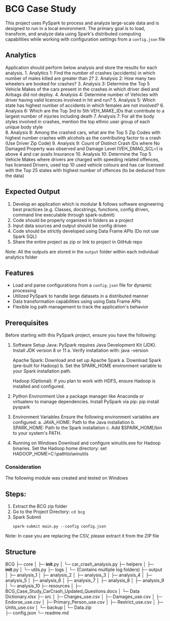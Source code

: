 # BCG Case Study
This project uses PySpark to process and analyze large-scale data and is designed to run in a local environment. The primary goal is to load, transform, and analyze data using Spark's distributed computing capabilities while working with configuration settings from a `config.json` file

## Analytics
Application should perform below analysis and store the results for each analysis.
    1.	Analytics 1: Find the number of crashes (accidents) in which number of males killed are greater than 2?
    2.	Analysis 2: How many two wheelers are booked for crashes? 
    3.	Analysis 3: Determine the Top 5 Vehicle Makes of the cars present in the crashes in which driver died and Airbags did not deploy.
    4.	Analysis 4: Determine number of Vehicles with driver having valid licences involved in hit and run? 
    5.	Analysis 5: Which state has highest number of accidents in which females are not involved? 
    6.	Analysis 6: Which are the Top 3rd to 5th VEH_MAKE_IDs that contribute to a largest number of injuries including death
    7.	Analysis 7: For all the body styles involved in crashes, mention the top ethnic user group of each unique body style  
    8.	Analysis 8: Among the crashed cars, what are the Top 5 Zip Codes with highest number crashes with alcohols as the contributing factor to a crash (Use Driver Zip Code)
    9.	Analysis 9: Count of Distinct Crash IDs where No Damaged Property was observed and Damage Level (VEH_DMAG_SCL~) is above 4 and car avails Insurance
    10.	Analysis 10: Determine the Top 5 Vehicle Makes where drivers are charged with speeding related offences, has licensed Drivers, used top 10 used vehicle colours and has car licensed with the Top 25 states with highest number of offences (to be deduced from the data)

## Expected Output
1.	Develop an application which is modular & follows software engineering best practices (e.g. Classes, docstrings, functions, config driven, command line executable through spark-submit)
2.	Code should be properly organized in folders as a project
3.	Input data sources and output should be config driven
4.	Code should be strictly developed using Data Frame APIs (Do not use Spark SQL)
5.	Share the entire project as zip or link to project in GitHub repo

Note: All the outputs are stored in the `output` folder within each individual analytics folder

## Features
- Load and parse configurations from a `config.json` file for dynamic processing
- Utilized PySpark to handle large datasets in a distributed manner
- Data transformation capabilities using using Data Frame APIs
- Flexible log path management to track the application's behavior

## Prerequisites
Before starting with this PySpark project, ensure you have the following:
1. Software Setup
    Java: PySpark requires Java Development Kit (JDK). Install JDK version 8 or 11
        a. Verify installation with:
            java -version

    Apache Spark: Download and set up Apache Spark
        a. Download Spark (pre-built for Hadoop)
        b. Set the SPARK_HOME environment variable to your Spark installation path.

   Hadoop (Optional): If you plan to work with HDFS, ensure Hadoop is installed and configured.
2. Python Environment
    Use a package manager like Anaconda or virtualenv to manage dependencies.
    Install PySpark via pip:
        pip install pyspark
3. Environment Variables
    Ensure the following environment variables are configured:
        a. JAVA_HOME: Path to the Java installation
        b. SPARK_HOME: Path to the Spark installation
        c. Add $SPARK_HOME/bin to your system's PATH.
4. Running on Windows
    Download and configure winutils.exe for Hadoop binaries.
    Set the Hadoop home directory:
        set HADOOP_HOME=C:\path\to\winutils

### Consideration
The following module was created and tested on Windows

## Steps:
1. Extract the BCG zip folder
2. Go to the Project Directory: `cd bcg`
3. Spark Submit
   ```
   spark-submit main.py --config config.json 
   ```
Note: In case you are replacing the CSV, please extract it from the ZIP file

## Structure
BCG
├─ core
│  ├─ __init__.py
│  └─ car_crash_analysis.py
├─ helpers
│  ├─ __init__.py
│  └─ utils.py
├─ logs
│  └─ (Contains multiple log folders)
├─ output
│  ├─ analysis_1
│  ├─ analysis_2
│  ├─ analysis_3
│  ├─ analysis_4
│  ├─ analysis_5
│  ├─ analysis_6
│  ├─ analysis_7
│  ├─ analysis_8
│  ├─ analysis_9
│  └─ analysis_10
├─ resources
│  ├─ BCG_Case_Study_CarCrash_Updated_Questions.docx
│  └─ Data Dictionary.xlsx
├─ src
│  ├─ Charges_use.csv
│  ├─ Damages_use.csv
│  ├─ Endorse_use.csv
│  ├─ Primary_Person_use.csv
│  ├─ Restrict_use.csv
│  ├─ Units_use.csv
│  └─ backup
|     └─ Data.zip   
├─ config.json
└─ readme.md
